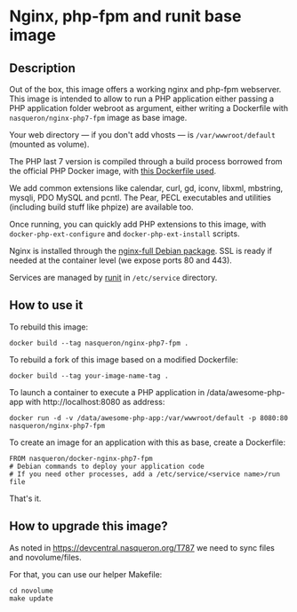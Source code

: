 # Nginx, php-fpm and runit base image

## Description

Out of the box, this image offers a working nginx and php-fpm webserver.
This image is intended to allow to run a PHP application either passing
a PHP application folder webroot as argument, either writing a Dockerfile
with `nasqueron/nginx-php7-fpm` image as base image.

Your web directory — if you don't add vhosts — is
`/var/wwwroot/default` (mounted as volume).

The PHP last 7 version is compiled through a build process borrowed from
the official PHP Docker image, with [this Dockerfile used](https://github.com/docker-library/php/blob/08bf31dfd492f02a2696c9a30eb85326b1570abd/5.6/fpm/Dockerfile).

We add common extensions like calendar, curl, gd, iconv, libxml, mbstring,
mysqli, PDO MySQL and pcntl. The Pear, PECL executables and utilities
(including build stuff like phpize) are available too.

Once running, you can quickly add PHP extensions to this image,
with `docker-php-ext-configure` and `docker-php-ext-install` scripts.

Nginx is installed through the [nginx-full Debian package](https://wiki.debian.org/Nginx).
SSL is ready if needed at the container level (we expose ports 80 and 443).

Services are managed by [runit](http://smarden.org/runit/) in `/etc/service` directory.

## How to use it

To rebuild this image:

    docker build --tag nasqueron/nginx-php7-fpm .

To rebuild a fork of this image based on a modified Dockerfile:

    docker build --tag your-image-name-tag .

To launch a container to execute a PHP application in /data/awesome-php-app
with http://localhost:8080 as address:

    docker run -d -v /data/awesome-php-app:/var/wwwroot/default -p 8080:80 nasqueron/nginx-php7-fpm

To create an image for an application with this as base, create a Dockerfile:

    FROM nasqueron/docker-nginx-php7-fpm
    # Debian commands to deploy your application code
    # If you need other processes, add a /etc/service/<service name>/run file

That's it.

## How to upgrade this image?

As noted in https://devcentral.nasqueron.org/T787 we need to sync files and novolume/files.

For that, you can use our helper Makefile:
```
cd novolume
make update
```
